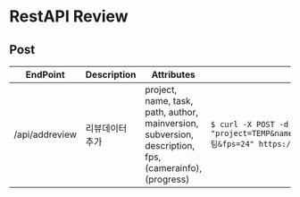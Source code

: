 
# RestAPI Review

## Post

| EndPoint | Description | Attributes | Use case |
| --- | --- | --- | --- |
| /api/addreview | 리뷰데이터 추가 | project, name, task, path, author, mainversion, subversion, description, fps, (camerainfo), (progress) | `$ curl -X POST -d "project=TEMP&name=SS_0010&task=comp&path=test.mov&description=3팀&fps=24" https://csi.lazypic.org/api/addreview` |